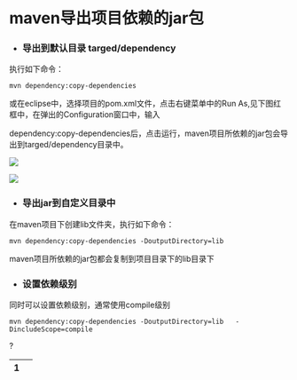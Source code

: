 # maven导出项目依赖的jar包

* ### 导出到默认目录 targed/dependency

执行如下命令：

```
mvn dependency:copy-dependencies
```

或在eclipse中，选择项目的pom.xml文件，点击右键菜单中的Run As,见下图红框中，在弹出的Configuration窗口中，输入

dependency:copy-dependencies后，点击运行，maven项目所依赖的jar包会导出到targed/dependency目录中。

[![](file:///C:/Users/tony/AppData/Local/Temp/enhtmlclip/Image%283%29.jpg)](http://static.oschina.net/uploads/space/2014/0326/093320_v2r1_1410765.jpg)

![](file:///C:/Users/tony/AppData/Local/Temp/enhtmlclip/Image%2815%29.png)

* ### 导出jar到自定义目录中

在maven项目下创建lib文件夹，执行如下命令：

```
mvn dependency:copy-dependencies -DoutputDirectory=lib
```

maven项目所依赖的jar包都会复制到项目目录下的lib目录下

* ### 设置依赖级别 

同时可以设置依赖级别，通常使用compile级别

```
mvn dependency:copy-dependencies -DoutputDirectory=lib   -DincludeScope=compile
```

?

| 1 |  |
| :--- | :--- |




